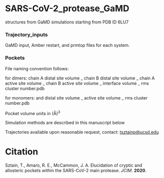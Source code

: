 # SARS-CoV-2_protease_GaMD
structures from GaMD simulations starting from PDB ID 6LU7 

### Trajectory_inputs

GaMD input, Amber restart, and prmtop files for each system. 

### Pockets

File naming convention follows:

for dimers:
chain A distal site volume _ chain B distal site volume _ chain A active site volume _ chain B active site volume _ interface volume _ rms cluster number.pdb

for monomers:
and distal site volume _ active site volume _ rms cluster number.pdb

Pocket volume units in (Å)<sup>3</sup>

Simulation methods are described in this manuscript below


Trajectories available upon reasonable request, contact: tsztainp@ucsd.edu


# Citation

Sztain, T., Amaro, R. E., McCammon, J. A. Elucidation of cryptic and allosteric pockets within the SARS-CoV-2 main protease. <i>JCIM</i>. <b>2020</b>.

